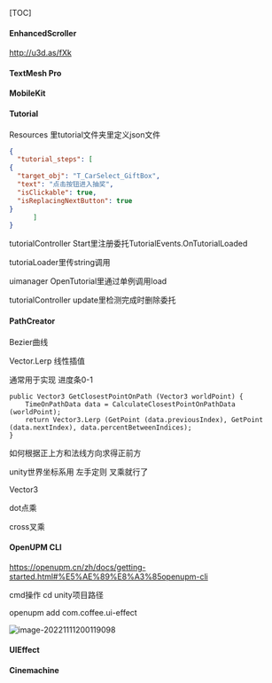 [TOC]

#### EnhancedScroller

http://u3d.as/fXk



#### TextMesh Pro



#### MobileKit



#### Tutorial

Resources 里tutorial文件夹里定义json文件



```json
{
  "tutorial_steps": [
{
  "target_obj": "T_CarSelect_GiftBox",
  "text": "点击按钮进入抽奖",
  "isClickable": true,
  "isReplacingNextButton": true
}
      ]
}
```


tutorialController Start里注册委托TutorialEvents.OnTutorialLoaded

tutoriaLoader里传string调用



uimanager OpenTutorial里通过单例调用load



tutorialController update里检测完成时删除委托



#### PathCreator

Bezier曲线

Vector.Lerp 线性插值 

通常用于实现 进度条0-1



```
public Vector3 GetClosestPointOnPath (Vector3 worldPoint) {
    TimeOnPathData data = CalculateClosestPointOnPathData (worldPoint);
    return Vector3.Lerp (GetPoint (data.previousIndex), GetPoint (data.nextIndex), data.percentBetweenIndices);
}

```



如何根据正上方和法线方向求得正前方

unity世界坐标系用 左手定则 叉乘就行了

Vector3

dot点乘

cross叉乘





#### OpenUPM CLI

https://openupm.cn/zh/docs/getting-started.html#%E5%AE%89%E8%A3%85openupm-cli

cmd操作 cd unity项目路径

openupm add com.coffee.ui-effect

![image-20221111200119098](C:\Users\xian\AppData\Roaming\Typora\typora-user-images\image-20221111200119098.png)

#### UIEffect



#### Cinemachine